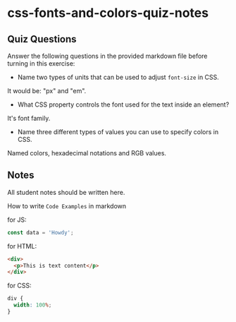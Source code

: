 # css-fonts-and-colors-quiz-notes

## Quiz Questions

Answer the following questions in the provided markdown file before turning in this exercise:

- Name two types of units that can be used to adjust `font-size` in CSS.

It would be: "px" and "em".

- What CSS property controls the font used for the text inside an element?

It's font family.

- Name three different types of values you can use to specify colors in CSS.

Named colors, hexadecimal notations and RGB values.

## Notes

All student notes should be written here.

How to write `Code Examples` in markdown

for JS:

```js
const data = 'Howdy';
```

for HTML:

```html
<div>
  <p>This is text content</p>
</div>
```

for CSS:

```css
div {
  width: 100%;
}
```
